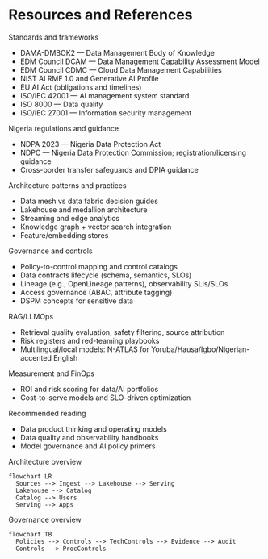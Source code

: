 # Resources and References

Standards and frameworks
- DAMA-DMBOK2 — Data Management Body of Knowledge
- EDM Council DCAM — Data Management Capability Assessment Model
- EDM Council CDMC — Cloud Data Management Capabilities
- NIST AI RMF 1.0 and Generative AI Profile
- EU AI Act (obligations and timelines)
- ISO/IEC 42001 — AI management system standard
- ISO 8000 — Data quality
- ISO/IEC 27001 — Information security management

Nigeria regulations and guidance
- NDPA 2023 — Nigeria Data Protection Act
- NDPC — Nigeria Data Protection Commission; registration/licensing guidance
- Cross-border transfer safeguards and DPIA guidance

Architecture patterns and practices
- Data mesh vs data fabric decision guides
- Lakehouse and medallion architecture
- Streaming and edge analytics
- Knowledge graph + vector search integration
- Feature/embedding stores

Governance and controls
- Policy-to-control mapping and control catalogs
- Data contracts lifecycle (schema, semantics, SLOs)
- Lineage (e.g., OpenLineage patterns), observability SLIs/SLOs
- Access governance (ABAC, attribute tagging)
- DSPM concepts for sensitive data

RAG/LLMOps
- Retrieval quality evaluation, safety filtering, source attribution
- Risk registers and red-teaming playbooks
- Multilingual/local models: N-ATLAS for Yoruba/Hausa/Igbo/Nigerian-accented English

Measurement and FinOps
- ROI and risk scoring for data/AI portfolios
- Cost-to-serve models and SLO-driven optimization

Recommended reading
- Data product thinking and operating models
- Data quality and observability handbooks
- Model governance and AI policy primers

Architecture overview
```mermaid
flowchart LR
  Sources --> Ingest --> Lakehouse --> Serving
  Lakehouse --> Catalog
  Catalog --> Users
  Serving --> Apps
```

Governance overview
```mermaid
flowchart TB
  Policies --> Controls --> TechControls --> Evidence --> Audit
  Controls --> ProcControls
```


